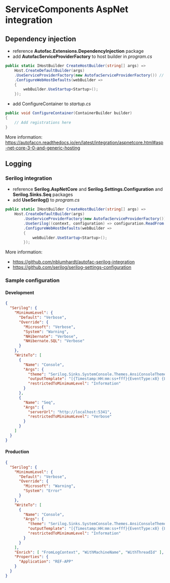 ﻿# ServiceComponents AspNet integration

## Dependency injection

- reference **Autofac.Extensions.DependencyInjection** package
- add **AutofacServiceProviderFactory** to host builder in *program.cs*

``` csharp
public static IHostBuilder CreateHostBuilder(string[] args) =>
    Host.CreateDefaultBuilder(args)
    .UseServiceProviderFactory(new AutofacServiceProviderFactory()) // <- Add this line
    .ConfigureWebHostDefaults(webBuilder =>
    {
        webBuilder.UseStartup<Startup>();
    });
```

- add ConfigureContainer to *startup.cs*

``` csharp
public void ConfigureContainer(ContainerBuilder builder)
{
    // Add registrations here
}
```

More information: https://autofaccn.readthedocs.io/en/latest/integration/aspnetcore.html#asp-net-core-3-0-and-generic-hosting

## Logging

### Serilog integration

- reference **Serilog.AspNetCore** and **Serilog.Settings.Configuration** and **Serilog.Sinks.Seq** packages
- add **UseSerilog()** to *program.cs*

``` csharp
public static IHostBuilder CreateHostBuilder(string[] args) =>
    Host.CreateDefaultBuilder(args)
        .UseServiceProviderFactory(new AutofacServiceProviderFactory())
        .UseSerilog((context, configuration) => configuration.ReadFrom.Configuration(context.Configuration)) // <- Add this line
        .ConfigureWebHostDefaults(webBuilder =>
        {
            webBuilder.UseStartup<Startup>();
        });
```

More information: 
- https://github.com/nblumhardt/autofac-serilog-integration
- https://github.com/serilog/serilog-settings-configuration

### Sample configuration

#### Development

``` json
{
  "Serilog": {    
    "MinimumLevel": {
      "Default": "Verbose",
      "Override": {
        "Microsoft": "Verbose",
        "System": "Warning",
        "NHibernate": "Verbose",
        "NHibernate.SQL": "Verbose"
      }
    },
    "WriteTo": [     
      {
        "Name": "Console",
        "Args": {
          "theme": "Serilog.Sinks.SystemConsole.Themes.AnsiConsoleTheme::Code, Serilog.Sinks.Console",
          "outputTemplate": "[{Timestamp:HH:mm:ss+fff}{EventType:x8} {Level:u3}][{Application}] {Message:lj} [{SourceContext}]{NewLine}{Exception}",
          "restrictedToMinimumLevel": "Information"
        }
      },
      {
        "Name": "Seq",
        "Args": {
          "serverUrl": "http://localhost:5341",
          "restrictedToMinimumLevel": "Verbose"
        }
      }
    ]
  }
}
```

#### Production

``` json
{
  "Serilog": {    
    "MinimumLevel": {
      "Default": "Verbose",
      "Override": {
        "Microsoft": "Warning",
        "System": "Error"
      }
    },
    "WriteTo": [
      {
        "Name": "Console",
        "Args": {
          "theme": "Serilog.Sinks.SystemConsole.Themes.AnsiConsoleTheme::Code, Serilog.Sinks.Console",
          "outputTemplate": "[{Timestamp:HH:mm:ss+fff}{EventType:x8} {Level:u3}][{Application}] {Message:lj} [{SourceContext}]{NewLine}{Exception}",
          "restrictedToMinimumLevel": "Information"
        }
      }
    ],
    "Enrich": [ "FromLogContext", "WithMachineName", "WithThreadId" ],    
    "Properties": {
      "Application": "REF-APP"
    }
  }
}
```